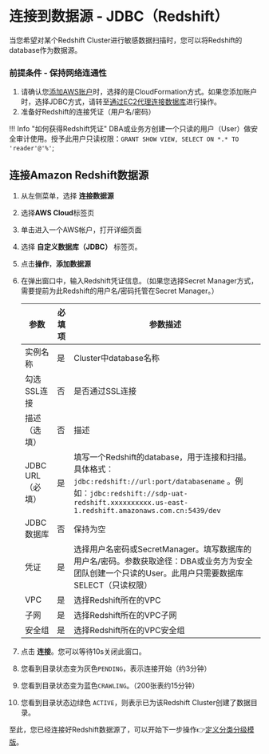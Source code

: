 # 连接到数据源 - JDBC（Redshift）

当您希望对某个Redshift Cluster进行敏感数据扫描时，您可以将Redshift的database作为数据源。

### 前提条件 - 保持网络连通性
1. 请确认您[添加AWS账户](data-source.md)时，选择的是CloudFormation方式。如果您添加账户时，选择JDBC方式，请转至[通过EC2代理连接数据库](data-catalog-create-jdbc-database-proxy.md)进行操作。
2. 准备好Redshift的连接凭证（用户名/密码）

!!! Info "如何获得Redshift凭证"
    DBA或业务方创建一个只读的用户（User）做安全审计使用。授予此用户只读权限：`GRANT SHOW VIEW, SELECT ON *.* TO 'reader'@'%'`;

## 连接Amazon Redshift数据源
1. 从左侧菜单，选择 **连接数据源** 
2. 选择**AWS Cloud**标签页
3. 单击进入一个AWS帐户，打开详细页面
4. 选择 **自定义数据库（JDBC）** 标签页。
5. 点击**操作**，**添加数据源**
6. 在弹出窗口中，输入Redshift凭证信息。（如果您选择Secret Manager方式，需要提前为此Redshift的用户名/密码托管在Secret Manager。）
 
    | 参数               | 必填项  | 参数描述                                                                                                               |
    |-------------------|--------|--------------------------------------------------------------------------------------------------------------------|
    | 实例名称            | 是      | Cluster中database名称                                                                                                           |
    | 勾选SSL连接         | 否      | 是否通过SSL连接                                                                                                         |
    | 描述（选填）         | 否      | 描述                                                                                                               |
    | JDBC URL（必填）    | 是      | 填写一个Redshift的database，用于连接和扫描。具体格式：`jdbc:redshift://url:port/databasename` 。例如：`jdbc:redshift://sdp-uat-redshift.xxxxxxxxxx.us-east-1.redshift.amazonaws.com.cn:5439/dev`|
    | JDBC数据库   | 否      | 保持为空 |
    | 凭证               | 是      | 选择用户名密码或SecretManager。填写数据库的用户名/密码。参数获取途径：DBA或业务方为安全团队创建一个只读的User。此用户只需要数据库 SELECT（只读权限）   |
    | VPC  | 是      | 选择Redshift所在的VPC |                          
    | 子网  | 是      | 选择Redshift所在的VPC子网 | 
    | 安全组  | 是      | 选择Redshift所在的VPC安全组 |   

7. 点击 **连接**。您可以等待10s关闭此窗口。
8. 您看到目录状态变为灰色`PENDING`，表示连接开始（约3分钟）
9. 您看到目录状态变为蓝色`CRAWLING`。（200张表约15分钟）
10. 您看到目录状态边绿色 `ACTIVE`，则表示已为该Redshift Cluster创建了数据目录。

至此，您已经连接好Redshift数据源了，可以开始下一步操作👉[定义分类分级模版](data-identifiers.md)。